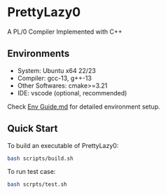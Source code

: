 # PrettyLazy0
A PL/0 Compiler Implemented with C++

## Environments

- System: Ubuntu x64 22/23
- Compiler: gcc-13, g++-13
- Other Softwares: cmake>=3.21
- IDE: vscode (optional, recommended)

Check [Env Guide.md](./docs/Env_Guide.md) for detailed environment setup.

## Quick Start

To build an executable of PrettyLazy0:

```bash
bash scripts/build.sh
```

To run test case:

```bash
bash scrpts/test.sh
```
